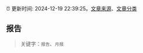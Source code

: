 :alarm_clock: 更新时间: 2024-12-19 22:39:25。[文章来源](/README.md)、[文章分类](/TAGS.md)

## 报告


> 关键字：`报告`、`月报`



